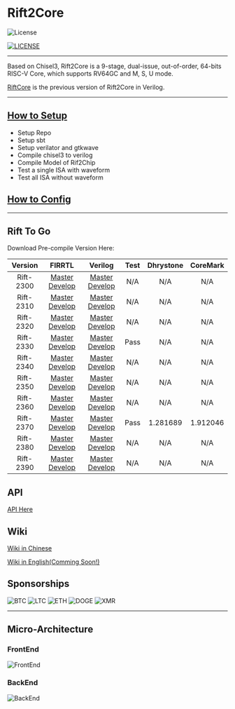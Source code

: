 # Rift2Core

![License](https://img.shields.io/badge/license-Apache-blue.svg)

[![LICENSE](https://img.shields.io/badge/license-Anti%20996-blue.svg)](https://github.com/996icu/996.ICU/blob/master/LICENSE)


--------------------------------------------


Based on Chisel3, Rift2Core is a 9-stage, dual-issue, out-of-order, 64-bits RISC-V Core, which supports RV64GC and M, S, U mode.

[RiftCore](https://github.com/whutddk/RiftCore) is the previous version of Rift2Core in Verilog.









----------------


## [How to Setup](doc/Setup.md)
* Setup Repo
* Setup sbt
* Setup verilator and gtkwave
* Compile chisel3 to verilog
* Compile Model of Rif2Chip
* Test a single ISA with waveform
* Test all ISA without waveform

## [How to Config](doc/Configuration.md)

----------------------


## Rift To Go

Download Pre-compile Version Here:

|Version|FIRRTL|Verilog|Test|Dhrystone|CoreMark|
|:----: |:----:|:-----:|:--:|:-----:|:-----:|
|Rift-2300|[Master](https://raw.githubusercontent.com/whutddk/Rift2Core/gh_pages/Verilog/master/generated/Release/Rift2300/Rift2Chip.fir) [Develop](https://raw.githubusercontent.com/whutddk/Rift2Core/gh_pages/Verilog/develop/generated/Release/Rift2300/Rift2Chip.fir)|[Master](https://raw.githubusercontent.com/whutddk/Rift2Core/gh_pages/Verilog/master/generated/Release/Rift2300/Rift2Chip.v) [Develop](https://raw.githubusercontent.com/whutddk/Rift2Core/gh_pages/Verilog/develop/generated/Release/Rift2300/Rift2Chip.v)|N/A|N/A|N/A|
|Rift-2310|[Master](https://raw.githubusercontent.com/whutddk/Rift2Core/gh_pages/Verilog/master/generated/Release/Rift2310/Rift2Chip.fir) [Develop](https://raw.githubusercontent.com/whutddk/Rift2Core/gh_pages/Verilog/develop/generated/Release/Rift2310/Rift2Chip.fir)|[Master](https://raw.githubusercontent.com/whutddk/Rift2Core/gh_pages/Verilog/master/generated/Release/Rift2310/Rift2Chip.v) [Develop](https://raw.githubusercontent.com/whutddk/Rift2Core/gh_pages/Verilog/develop/generated/Release/Rift2310/Rift2Chip.v) |N/A|N/A|N/A|
|Rift-2320|[Master](https://raw.githubusercontent.com/whutddk/Rift2Core/gh_pages/Verilog/master/generated/Release/Rift2320/Rift2Chip.fir) [Develop](https://raw.githubusercontent.com/whutddk/Rift2Core/gh_pages/Verilog/develop/generated/Release/Rift2320/Rift2Chip.fir)|[Master](https://raw.githubusercontent.com/whutddk/Rift2Core/gh_pages/Verilog/master/generated/Release/Rift2320/Rift2Chip.v) [Develop](https://raw.githubusercontent.com/whutddk/Rift2Core/gh_pages/Verilog/develop/generated/Release/Rift2320/Rift2Chip.v) |N/A|N/A|N/A|
|Rift-2330|[Master](https://raw.githubusercontent.com/whutddk/Rift2Core/gh_pages/Verilog/master/generated/Release/Rift2330/Rift2Chip.fir) [Develop](https://raw.githubusercontent.com/whutddk/Rift2Core/gh_pages/Verilog/develop/generated/Release/Rift2330/Rift2Chip.fir)|[Master](https://raw.githubusercontent.com/whutddk/Rift2Core/gh_pages/Verilog/master/generated/Release/Rift2330/Rift2Chip.v) [Develop](https://raw.githubusercontent.com/whutddk/Rift2Core/gh_pages/Verilog/develop/generated/Release/Rift2330/Rift2Chip.v) |Pass|N/A|N/A|
|Rift-2340|[Master](https://raw.githubusercontent.com/whutddk/Rift2Core/gh_pages/Verilog/master/generated/Release/Rift2340/Rift2Chip.fir) [Develop](https://raw.githubusercontent.com/whutddk/Rift2Core/gh_pages/Verilog/develop/generated/Release/Rift2340/Rift2Chip.fir)|[Master](https://raw.githubusercontent.com/whutddk/Rift2Core/gh_pages/Verilog/master/generated/Release/Rift2340/Rift2Chip.v) [Develop](https://raw.githubusercontent.com/whutddk/Rift2Core/gh_pages/Verilog/develop/generated/Release/Rift2340/Rift2Chip.v) |N/A|N/A|N/A|
|Rift-2350|[Master](https://raw.githubusercontent.com/whutddk/Rift2Core/gh_pages/Verilog/master/generated/Release/Rift2350/Rift2Chip.fir) [Develop](https://raw.githubusercontent.com/whutddk/Rift2Core/gh_pages/Verilog/develop/generated/Release/Rift2350/Rift2Chip.fir)|[Master](https://raw.githubusercontent.com/whutddk/Rift2Core/gh_pages/Verilog/master/generated/Release/Rift2350/Rift2Chip.v) [Develop](https://raw.githubusercontent.com/whutddk/Rift2Core/gh_pages/Verilog/develop/generated/Release/Rift2350/Rift2Chip.v) |N/A|N/A|N/A|
|Rift-2360|[Master](https://raw.githubusercontent.com/whutddk/Rift2Core/gh_pages/Verilog/master/generated/Release/Rift2360/Rift2Chip.fir) [Develop](https://raw.githubusercontent.com/whutddk/Rift2Core/gh_pages/Verilog/develop/generated/Release/Rift2360/Rift2Chip.fir)|[Master](https://raw.githubusercontent.com/whutddk/Rift2Core/gh_pages/Verilog/master/generated/Release/Rift2360/Rift2Chip.v) [Develop](https://raw.githubusercontent.com/whutddk/Rift2Core/gh_pages/Verilog/develop/generated/Release/Rift2360/Rift2Chip.v) |N/A|N/A|N/A|
|Rift-2370|[Master](https://raw.githubusercontent.com/whutddk/Rift2Core/gh_pages/Verilog/master/generated/Release/Rift2370/Rift2Chip.fir) [Develop](https://raw.githubusercontent.com/whutddk/Rift2Core/gh_pages/Verilog/develop/generated/Release/Rift2370/Rift2Chip.fir)|[Master](https://raw.githubusercontent.com/whutddk/Rift2Core/gh_pages/Verilog/master/generated/Release/Rift2370/Rift2Chip.v) [Develop](https://raw.githubusercontent.com/whutddk/Rift2Core/gh_pages/Verilog/develop/generated/Release/Rift2370/Rift2Chip.v) |Pass|1.281689|1.912046|
|Rift-2380|[Master](https://raw.githubusercontent.com/whutddk/Rift2Core/gh_pages/Verilog/master/generated/Release/Rift2380/Rift2Chip.fir) [Develop](https://raw.githubusercontent.com/whutddk/Rift2Core/gh_pages/Verilog/develop/generated/Release/Rift2380/Rift2Chip.fir)|[Master](https://raw.githubusercontent.com/whutddk/Rift2Core/gh_pages/Verilog/master/generated/Release/Rift2380/Rift2Chip.v) [Develop](https://raw.githubusercontent.com/whutddk/Rift2Core/gh_pages/Verilog/develop/generated/Release/Rift2380/Rift2Chip.v) |N/A|N/A|N/A|
|Rift-2390|[Master](https://raw.githubusercontent.com/whutddk/Rift2Core/gh_pages/Verilog/master/generated/Release/Rift2390/Rift2Chip.fir) [Develop](https://raw.githubusercontent.com/whutddk/Rift2Core/gh_pages/Verilog/develop/generated/Release/Rift2390/Rift2Chip.fir)|[Master](https://raw.githubusercontent.com/whutddk/Rift2Core/gh_pages/Verilog/master/generated/Release/Rift2390/Rift2Chip.v) [Develop](https://raw.githubusercontent.com/whutddk/Rift2Core/gh_pages/Verilog/develop/generated/Release/Rift2390/Rift2Chip.v) |N/A|N/A|N/A|







## API

[API Here](https://whutddk.github.io/Rift2Core/ScalaDoc/api/index.html)

## Wiki

[Wiki in Chinese](https://bitbucket.org/whutddk/rift2core/wiki/browse/)

[Wiki in English(Comming Soon!)](https://bitbucket.org/whutddk/rift2core/wiki/browse/)

## Sponsorships

![BTC](https://img.shields.io/badge/BTC-124egseDMD983etDrsAzUnXvi6twpWtjLd-orange)
![LTC](https://img.shields.io/badge/LTC-LakQ8AL2JeLGKmjanYrpq6Hq7fW4NySXYA-green)
![ETH](https://img.shields.io/badge/ETH-0x2f8aeb5f9dfe2936632f47363a42d7f71810c62b-lightgrey)
![DOGE](https://img.shields.io/badge/DOGE-DJSv3BgtfPtjc3LzL5PaooAvs9xn8n4tbX-blue)
![XMR](https://img.shields.io/badge/XMR-4Agg4swWX39L3aCp12L2kob7AdzGZVJxG5jdWCxHioZS5MiWPFUF56z94QekEYCUhtdV6Y4QXzVgTUwgymTmiowDECvZ55A-yellow)


---------------------------------------

## Micro-Architecture

### FrontEnd

![FrontEnd](https://bitbucket.org/repo/o5MG4Eo/images/2424593958-rift%E5%89%8D%E7%AB%AF.png)

### BackEnd
![BackEnd](https://bitbucket.org/repo/o5MG4Eo/images/1540312579-rift%E5%90%8E%E7%AB%AF.png)
